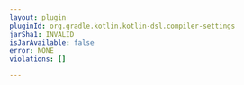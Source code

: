 ```yaml
---
layout: plugin
pluginId: org.gradle.kotlin.kotlin-dsl.compiler-settings
jarSha1: INVALID
isJarAvailable: false
error: NONE
violations: []

---
```

